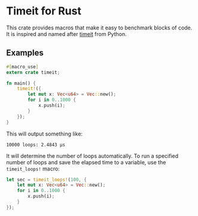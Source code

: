 # Timeit for Rust

This crate provides macros that make it easy to benchmark blocks of code. It is
inspired and named after [timeit](https://docs.python.org/3/library/timeit.html) from Python.

## Examples

```rust
#[macro_use]
extern crate timeit;

fn main() {
    timeit!({
        let mut x: Vec<u64> = Vec::new();
        for i in 0..1000 {
            x.push(i);
        }
    });
}
```

This will output something like:

```text
10000 loops: 2.4843 µs
```

It will determine the number of loops automatically. To run a specified number of loops and
save the elapsed time to a variable, use the `timeit_loops!` macro:

```rust
let sec = timeit_loops!(100, {
    let mut x: Vec<u64> = Vec::new();
    for i in 0..1000 {
        x.push(i);
    }
});
```
